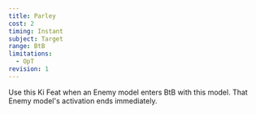 ```yaml
---
title: Parley
cost: 2
timing: Instant
subject: Target
range: BtB
limitations:
  - OpT
revision: 1
---
```

Use this Ki Feat when an Enemy model enters BtB with this model. That Enemy model's activation ends immediately.